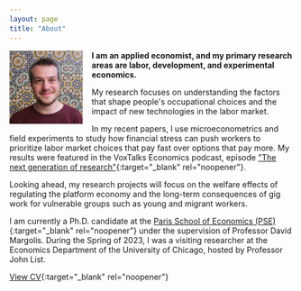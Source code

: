 ```yaml
---
layout: page
title: "About"
---
```


<img
src="/assets/images/thiago_scarelli.jpg"
alt="Thiago Scarelli"
style="float: left;
	padding-right: 16px;
    padding-bottom: 16px;
    width: 130px;">

**I am an applied economist, and my primary research areas are labor, development, and experimental economics.** 

My research focuses on understanding the factors that shape people's occupational choices and the impact of new technologies in the labor market.

In my recent papers, I use microeconometrics and field experiments to study how financial stress can push workers to prioritize labor market choices that pay fast over options that pay more. My results were featured in the VoxTalks Economics podcast, episode ["The next generation of research"](https://cepr.org/multimedia/next-generation-research){:target="_blank" rel="noopener"}. 

Looking ahead, my research projects will focus on the welfare effects of regulating the platform economy and the long-term consequences of gig work for vulnerable groups such as young and migrant workers.

I am currently a Ph.D. candidate at the [Paris School of Economics (PSE)](https://www.parisschoolofeconomics.eu/en/scarelli-thiago/){:target="_blank" rel="noopener"} under the supervision of Professor David Margolis. During the Spring of 2023, I was a visiting researcher at the Economics Department of the University of Chicago, hosted by Professor John List.

[View CV](https://thiagoscarelli.github.io/assets/pdfs/Thiago_Scarelli_CV.pdf){:target="_blank" rel="noopener"}
